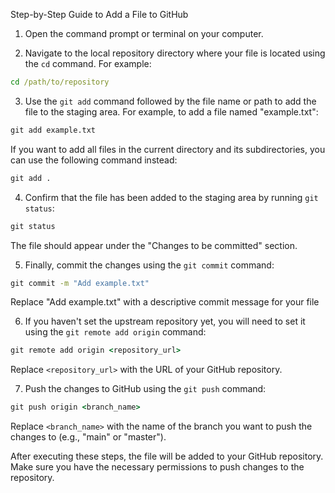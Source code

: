 Step-by-Step Guide to Add a File to GitHub

1. Open the command prompt or terminal on your computer.

2. Navigate to the local repository directory where your file is located using the `cd` command. For example:

```cmd
cd /path/to/repository
```

3. Use the `git add` command followed by the file name or path to add the file to the staging area. For example, to add a file named "example.txt":

```cmd
git add example.txt
```

If you want to add all files in the current directory and its subdirectories, you can use the following command instead:

```cmd
git add .
```

4. Confirm that the file has been added to the staging area by running `git status`:

```cmd
git status
```

The file should appear under the "Changes to be committed" section.

5. Finally, commit the changes using the `git commit` command:

```cmd
git commit -m "Add example.txt"
```

Replace "Add example.txt" with a descriptive commit message for your file

6. If you haven't set the upstream repository yet, you will need to set it using the `git remote add origin` command:

```cmd
git remote add origin <repository_url>
```

Replace `<repository_url>` with the URL of your GitHub repository.

7. Push the changes to GitHub using the `git push` command:

```cmd
git push origin <branch_name>
```

Replace `<branch_name>` with the name of the branch you want to push the changes to (e.g., "main" or "master").

After executing these steps, the file will be added to your GitHub repository. Make sure you have the necessary permissions to push changes to the repository.